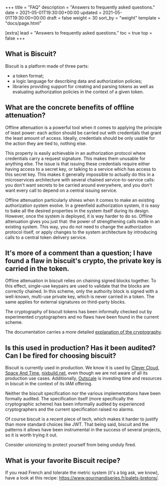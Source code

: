 +++
title = "FAQ"
description = "Answers to frequently asked questions."
date = 2021-05-01T19:30:00+00:00
updated = 2021-05-01T19:30:00+00:00
draft = false
weight = 30
sort_by = "weight"
template = "docs/page.html"

[extra]
lead = "Answers to frequently asked questions."
toc = true
top = false
+++

## What is Biscuit?

Biscuit is a platform made of three parts:

- a token format;
- a logic language for describing data and authorization policies;
- libraries providing support for creating and parsing tokens as well as evaluating authorization policies in the context of a given token.

## What are the concrete benefits of offline attenuation?

Offline attenuation is a powerful tool when it comes to applying the principle of least power: each action should be carried out with credentials that grant the least amount of access. Ideally, credentials should be only usable for the action they are tied to, nothing else.

This property is easily achievable in an authorization protocol where credentials carry a request signature. This makes them unusable for anything else. The issue is that issuing these credentials require either having access to a secret key, or talking to a service which has access to this secret key. This makes it generally impossible to actually do this in a microservices architecture with several chained service-to-service calls: you don't want secrets to be carried around everywhere, and you don't want every call to depend on a central issuing service.

Offline attenuation particularly shines when it comes to make an existing authorization system evolve. In a greenfield authorization system, it is easy to bake all the desired properties in the system itself during its design. However, once the system is deployed, it is way harder to do so. Offline attenuation gives you just that: the power of strengthening calls made in an existing system. This way, you do not need to change the authorization protocol itself, or apply changes to the system architecture by introducing calls to a central token delivery service.

## It's more of a comment than a question; I have found a flaw in biscuit's crypto, the private key is carried in the token.

Offline attenuation in biscuit relies on chaining signed blocks together. To this effect, single-use keypairs are used to validate that the blocks are correctly chained. In this scheme, only the authority block is signed with a well-known, multi-use private key, which is never carried in a token. The same applies for external signatures on third-party blocks.

The cryptography of biscuit tokens has been informally checked out by experimented cryptographers and no flaws have been found in the current scheme.

The documentation carries a more detailed [explanation of the cryptography](https://doc.biscuitsec.org/reference/cryptography.html).

## Is this used in production? Has it been audited? Can I be fired for choosing biscuit?

Biscuit is currently used in production. We know it is used by [Clever Cloud](https://clever-cloud.com), [Space And Time](https://www.spaceandtime.io/), [nixbuild.net](https://nixbuild.net/), even though we are not aware of all its production use cases. Additionally, [Outscale](https://outscale.com/) is investing time and resources in biscuit in the context of its IAM offering.

Neither the biscuit specification nor the various implementations have been formally audited. The specification itself (more specifically the cryptographic scheme) has been informally audited by experienced cryptographers and the current specification raised no alarms.

Of course biscuit is a recent piece of tech, which makes it harder to justify than more standard choices like JWT. That being said, biscuit and the patterns it allows have been instrumental in the success of several projects, so it is worth trying it out.

Consider unionizing to protect yourself from being unduly fired.

## What is your favorite Biscuit recipe?

If you read French and tolerate the metric system (it's a big ask, we know), have a look at this recipe: <https://www.gourmandiseries.fr/palets-bretons/>.
